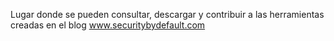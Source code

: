Lugar donde se pueden consultar, descargar y contribuir a las herramientas creadas en el blog www.securitybydefault.com